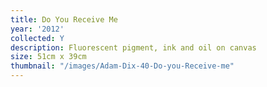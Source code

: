 ```yaml
---
title: Do You Receive Me
year: '2012'
collected: Y
description: Fluorescent pigment, ink and oil on canvas
size: 51cm x 39cm
thumbnail: "/images/Adam-Dix-40-Do-you-Receive-me"
---
```

